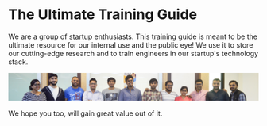 # The Ultimate Training Guide

We are a group of [startup](https://angel.co/shoppinpal/jobs) enthusiasts. This training guide is meant to be the ultimate resource for our internal use and the public eye! We use it to store our cutting-edge research and to train engineers in our startup's technology stack. 

![](/assets/DSC_2526_small.jpg)

We hope you too, will gain great value out of it.
